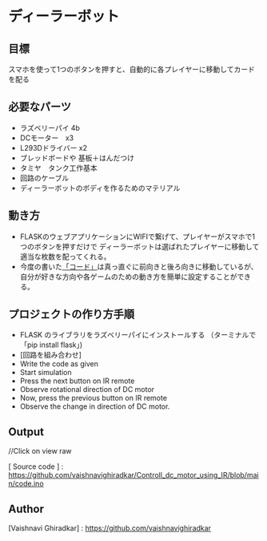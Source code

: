 # ディーラーボット

## 目標

スマホを使って1つのボタンを押すと、自動的に各プレイヤーに移動してカードを配る


## 必要なパーツ
- ラズベリーパイ 4b
- DCモーター　x3
- L293Dドライバー x2
- ブレッドボードや 基板＋はんだつけ　
- タミヤ　タンク工作基本
- 回路のケーブル
- ディーラーボットのボディを作るためのマテリアル



## 動き方

- FLASKのウェブアプリケーションにWIFIで繋げて、プレイヤーがスマホで1つのボタンを押すだけで
  ディーラーボットは選ばれたプレイヤーに移動して適当な枚数を配ってくれる。
- 今度の書いた[「コード」](https://github.com/kneckebrodet/dealerbot/blob/main/dealerbot.py)は真っ直ぐに前向きと後ろ向きに移動しているが、
  自分が好きな方向や各ゲームのための動き方を簡単に設定することができる。

## プロジェクトの作り方手順

- FLASK のライブラリをラズベリーパイにインストールする （ターミナルで「pip install flask」) 
- [回路を組み合わせ]
- Write the code as given
- Start simulation
- Press the next button on IR remote
- Observe rotational direction of DC motor
- Now, press the previous button on IR remote
- Observe the change in direction of DC motor.


## Output



[circuit diagram]:    https://github.com/vaishnavighiradkar/Controll_dc_motor_using_IR/blob/main/circuit%20diagram.png


//Click on view raw

[Simulation Video]:   https://github.com/vaishnavighiradkar/Controll_dc_motor_using_IR/blob/main/simulation%20video.zip

[ Source code ] :     https://github.com/vaishnavighiradkar/Controll_dc_motor_using_IR/blob/main/code.ino

## Author

[Vaishnavi Ghiradkar] : https://github.com/vaishnavighiradkar



